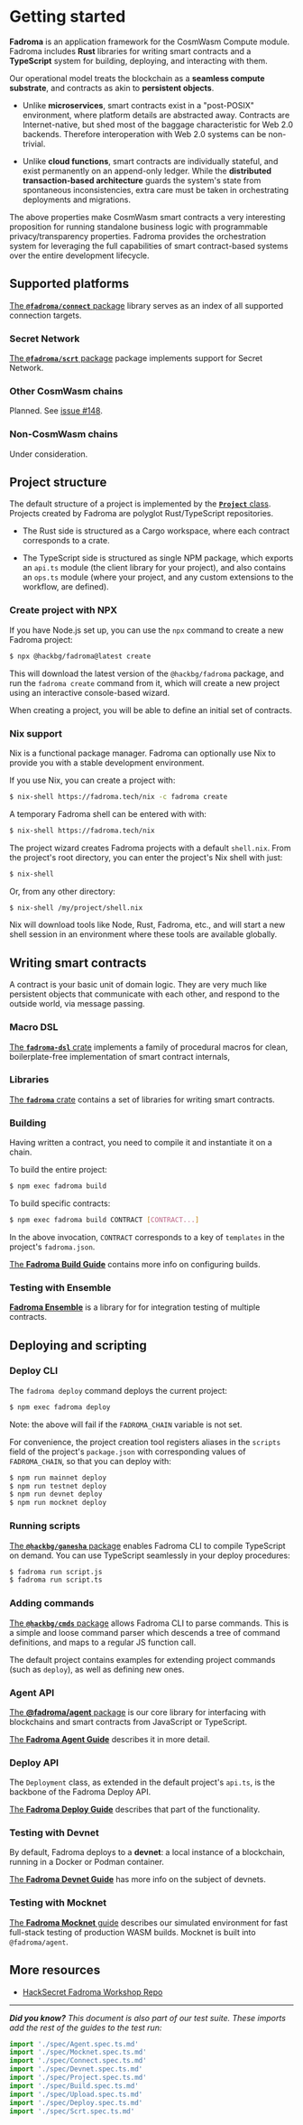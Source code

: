 # Getting started

**Fadroma** is an application framework for the CosmWasm Compute module.
Fadroma includes **Rust** libraries for writing smart contracts and a
**TypeScript** system for building, deploying, and interacting with them.

Our operational model treats the blockchain as a **seamless compute substrate**,
and contracts as akin to **persistent objects**.

* Unlike **microservices**, smart contracts exist in a "post-POSIX"
  environment, where platform details are abstracted away. Contracts
  are Internet-native, but shed most of the baggage characteristic for
  Web 2.0 backends. Therefore interoperation with Web 2.0 systems can be non-trivial.

* Unlike **cloud functions**, smart contracts are individually stateful,
  and exist permanently on an append-only ledger. While the
  **distributed transaction-based architecture** guards the system's state from
  spontaneous inconsistencies, extra care must be taken in orchestrating deployments
  and migrations.

The above properties make CosmWasm smart contracts a very interesting proposition
for running standalone business logic with programmable privacy/transparency properties.
Fadroma provides the orchestration system for leveraging the full capabilities of
smart contract-based systems over the entire development lifecycle.

## Supported platforms

[The **`@fadroma/connect`** package](./connect.html) library
serves as an index of all supported connection targets.

### Secret Network

[The **`@fadroma/scrt`** package](./scrt.html)
package implements support for Secret Network.

### Other CosmWasm chains

Planned. See [issue #148](https://github.com/hackbg/fadroma/issues/148).

### Non-CosmWasm chains

Under consideration.


## Project structure

The default structure of a project is implemented by the
[**`Project`** class](project.html).
Projects created by Fadroma are polyglot Rust/TypeScript repositories.

* The Rust side is structured as a Cargo workspace,
  where each contract corresponds to a crate.

* The TypeScript side is structured as single NPM package,
  which exports an `api.ts` module (the client library for your project),
  and also contains an `ops.ts` module (where your project, and any custom
  extensions to the workflow, are defined).

### Create project with NPX

If you have Node.js set up, you can use the `npx` command to create a new Fadroma project:

```sh
$ npx @hackbg/fadroma@latest create
```

This will download the latest version of the `@hackbg/fadroma` package,
and run the `fadroma create` command from it, which will create a new project
using an interactive console-based wizard.

When creating a project, you will be able to define an initial set of contracts.

### Nix support

Nix is a functional package manager. Fadroma can optionally
use Nix to provide you with a stable development environment.

If you use Nix, you can create a project with:

```sh
$ nix-shell https://fadroma.tech/nix -c fadroma create
```

A temporary Fadroma shell can be entered with with:

```sh
$ nix-shell https://fadroma.tech/nix
```

The project wizard creates Fadroma projects with a default `shell.nix`.
From the project's root directory, you can enter the project's Nix shell
with just:

```sh
$ nix-shell
```

Or, from any other directory:

```sh
$ nix-shell /my/project/shell.nix
```

Nix will download tools like Node, Rust, Fadroma, etc., and will start a
new shell session in an environment where these tools are available globally.

## Writing smart contracts

A contract is your basic unit of domain logic.
They are very much like persistent objects
that communicate with each other, and
respond to the outside world,
via message passing.

### Macro DSL

[The **`fadroma-dsl`** crate](https://docs.rs/fadroma-dsl/latest/fadroma_dsl)
implements a family of procedural macros for clean, boilerplate-free implementation
of smart contract internals,

### Libraries

[The **`fadroma`** crate](https://docs.rs/fadroma/latest/fadroma) contains
a set of libraries for writing smart contracts.

### Building

Having written a contract, you need to compile it and instantiate it on a chain.

To build the entire project:

```sh
$ npm exec fadroma build
```

To build specific contracts:

```sh
$ npm exec fadroma build CONTRACT [CONTRACT...]
```

In the above invocation, `CONTRACT` corresponds to a key of `templates` in
the project's `fadroma.json`.

[The **Fadroma Build Guide**](build.html) contains more info on configuring builds.

### Testing with Ensemble

[**Fadroma Ensemble**](https://docs.rs/fadroma/latest/fadroma/ensemble/index.html)
is a library for for integration testing of multiple contracts.

## Deploying and scripting

### Deploy CLI

The `fadroma deploy` command deploys the current project:

```sh
$ npm exec fadroma deploy
```

Note: the above will fail if the `FADROMA_CHAIN` variable
is not set.

For convenience, the project creation tool registers aliases
in the `scripts` field of the project's `package.json` with
corresponding values of `FADROMA_CHAIN`, so that you can deploy with:

```sh
$ npm run mainnet deploy
$ npm run testnet deploy
$ npm run devnet deploy
$ npm run mocknet deploy
```

### Running scripts

[The **`@hackbg/ganesha`** package](https://github.com/hackbg/ganesha)
enables Fadroma CLI to compile TypeScript on demand. You can use TypeScript
seamlessly in your deploy procedures:

```sh
$ fadroma run script.js
$ fadroma run script.ts
```

### Adding commands

[The **`@hackbg/cmds`** package](https://github.com/hackbg/toolbox/blob/main/cmds/cmds.ts)
allows Fadroma CLI to parse commands. This is a simple and loose command parser which
descends a tree of command definitions, and maps to a regular JS function call.

The default project contains examples for extending project commands (such as `deploy`),
as well as defining new ones.

### Agent API

[The **@fadroma/agent** package](/ts/modules/_fadroma_agent.html) is our core library
for interfacing with blockchains and smart contracts from JavaScript or TypeScript.

[The **Fadroma Agent Guide**](agent.html) describes it in more detail.

### Deploy API

The `Deployment` class, as extended in the default project's `api.ts`,
is the backbone of the Fadroma Deploy API.

[The **Fadroma Deploy Guide**](deploy.html) describes that part of the functionality.

### Testing with Devnet

By default, Fadroma deploys to a **devnet**: a local instance of
a blockchain, running in a Docker or Podman container.

[The **Fadroma Devnet Guide**](devnet.html) has more info
on the subject of devnets.

### Testing with Mocknet

[The **Fadroma Mocknet** guide](mocknet.html) describes
our simulated environment for fast full-stack testing of production WASM builds.
Mocknet is built into `@fadroma/agent`.

## More resources

* [HackSecret Fadroma Workshop Repo](https://github.com/hackbg/fadroma-workshop)

---


***Did you know?** This document is also part of our test suite.
These imports add the rest of the guides to the test run:*

```typescript
import './spec/Agent.spec.ts.md'
import './spec/Mocknet.spec.ts.md'
import './spec/Connect.spec.ts.md'
import './spec/Devnet.spec.ts.md'
import './spec/Project.spec.ts.md'
import './spec/Build.spec.ts.md'
import './spec/Upload.spec.ts.md'
import './spec/Deploy.spec.ts.md'
import './spec/Scrt.spec.ts.md'
```
